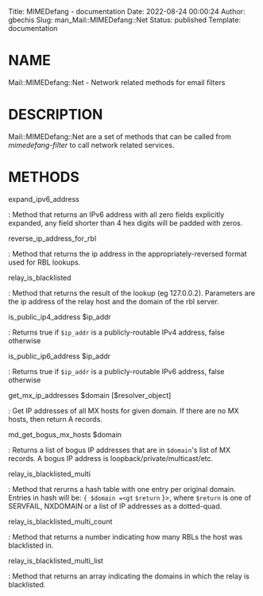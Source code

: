 Title: MIMEDefang - documentation
Date: 2022-08-24 00:00:24
Author: gbechis
Slug: man_Mail::MIMEDefang::Net
Status: published
Template: documentation

# NAME

Mail::MIMEDefang::Net - Network related methods for email filters

# DESCRIPTION

Mail::MIMEDefang::Net are a set of methods that can be called from
*mimedefang-filter* to call network related services.

# METHODS

expand_ipv6_address

:   Method that returns an IPv6 address with all zero fields explicitly
    expanded, any field shorter than 4 hex digits will be padded with
    zeros.

reverse_ip_address_for_rbl

:   Method that returns the ip address in the appropriately-reversed
    format used for RBL lookups.

relay_is_blacklisted

:   Method that returns the result of the lookup (eg 127.0.0.2).
    Parameters are the ip address of the relay host and the domain of
    the rbl server.

is_public_ip4_address \$ip_addr

:   Returns true if `$ip_addr` is a publicly-routable IPv4 address,
    false otherwise

is_public_ip6_address \$ip_addr

:   Returns true if `$ip_addr` is a publicly-routable IPv6 address,
    false otherwise

get_mx_ip_addresses \$domain \[\$resolver_object\]

:   Get IP addresses of all MX hosts for given domain. If there are no
    MX hosts, then return A records.

md_get_bogus_mx_hosts \$domain

:   Returns a list of bogus IP addresses that are in `$domain`\'s list
    of MX records. A bogus IP address is loopback/private/multicast/etc.

relay_is_blacklisted_multi

:   Method that rerurns a hash table with one entry per original domain.
    Entries in hash will be: `{ $domain =<gt` `$return` }>, where
    `$return` is one of SERVFAIL, NXDOMAIN or a list of IP addresses as
    a dotted-quad.

relay_is_blacklisted_multi_count

:   Method that returns a number indicating how many RBLs the host was
    blacklisted in.

relay_is_blacklisted_multi_list

:   Method that returns an array indicating the domains in which the
    relay is blacklisted.
